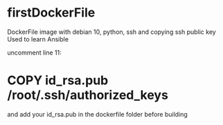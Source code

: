 # firstDockerFile

DockerFile image with debian 10, python, ssh and copying ssh public key
Used to learn Ansible

uncomment line 11:
# COPY id_rsa.pub /root/.ssh/authorized_keys
and add your id_rsa.pub in the dockerfile folder before building

